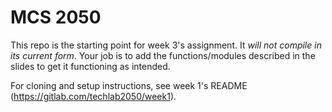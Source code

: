 # MCS 2050 

This repo is the starting point for week 3's assignment. It *will not compile in its current form*.
Your job is to add the functions/modules described in the slides to get it functioning as intended.

For cloning and setup instructions, see week 1's README (https://gitlab.com/techlab2050/week1).
